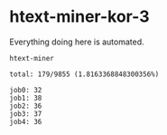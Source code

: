 # htext-miner-kor-3

Everything doing here is automated.

```
htext-miner

total: 179/9855 (1.8163368848300356%)

job0: 32
job1: 38
job2: 36
job3: 37
job4: 36
```